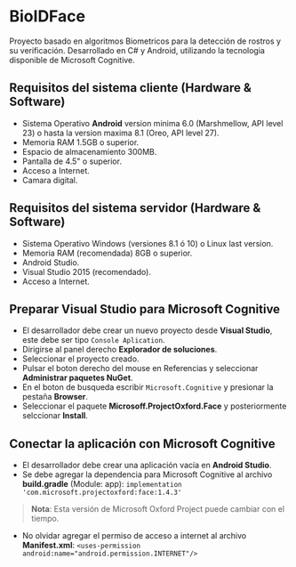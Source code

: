 # BioIDFace
Proyecto basado en algoritmos Biometricos para la detección de rostros y su verificación. Desarrollado en C# y Android, utilizando la tecnologia disponible de Microsoft Cognitive.
## Requisitos del sistema cliente (Hardware & Software)

-   Sistema Operativo  **Android**  version minima 6.0 (Marshmellow, API level 23) o hasta la version maxima 8.1 (Oreo, API level 27).
-   Memoria RAM 1.5GB o superior.
-   Espacio de almacenamiento 300MB.
-   Pantalla de 4.5" o superior.
-   Acceso a Internet.
-   Camara digital.

## Requisitos del sistema servidor (Hardware & Software)
- Sistema Operativo Windows (versiones 8.1 ó 10) o Linux last version.
- Memoria RAM (recomendada) 8GB o superior.
- Android Studio.
- Visual Studio 2015 (recomendado).
- Acceso a Internet.
## Preparar Visual Studio para Microsoft Cognitive

-   El desarrollador debe crear un nuevo proyecto desde **Visual Studio**, este debe ser tipo `Console Aplication`.
- Dirigirse al panel derecho **Explorador de soluciones**.
- Seleccionar el proyecto creado.
- Pulsar el boton derecho del mouse en Referencias y seleccionar **Administrar paquetes NuGet**.
- En el boton de busqueda escribir `Microsoft.Cognitive` y presionar la pestaña **Browser**.
- Seleccionar el paquete **Microsoff.ProjectOxford.Face** y posteriormente selccionar **Install**.
## Conectar la aplicación con Microsoft Cognitive

-   El desarrollador debe crear una aplicación vacía en **Android Studio**.
- Se debe agregar la dependencia para Microsoft Cognitive al archivo **build.gradle** (Module: app): `implementation 'com.microsoft.projectoxford:face:1.4.3'`
>**Nota**: Esta versión de Microsoft Oxford Project puede cambiar con el tiempo.
- No olvidar agregar el permiso de acceso a internet al archivo  **Manifest.xml**:  `<uses-permission android:name="android.permission.INTERNET"/>`

